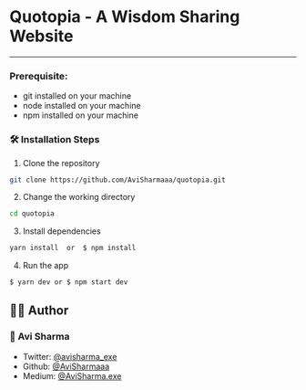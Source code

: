 # Quotopia - A Wisdom Sharing Website

---

### Prerequisite:

- git installed on your machine
- node installed on your machine
- npm installed on your machine

### 🛠️ Installation Steps

1. Clone the repository

```bash
git clone https://github.com/AviSharmaaa/quotopia.git
```

2. Change the working directory

```bash
cd quotopia
```

3. Install dependencies

```bash
yarn install  or  $ npm install
```

4. Run the app

```bash
$ yarn dev or $ npm start dev
```

## 👨‍💻 Author

### 👤 Avi Sharma

- Twitter: [@avisharma_exe](https://twitter.com/avisharma_exe)
- Github: [@AviSharmaaa](https://github.com/AviSharmaaa)
- Medium: [@AviSharma.exe](https://medium.com/@AviSharma.exe)